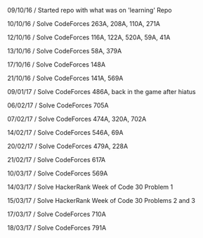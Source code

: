 09/10/16 / Started repo with what was on 'learning' Repo 

10/10/16 / Solve CodeForces 263A, 208A, 110A, 271A

12/10/16 / Solve CodeForces 116A, 122A, 520A, 59A, 41A

13/10/16 / Solve CodeForces 58A, 379A

17/10/16 / Solve CodeForces 148A

21/10/16 / Solve CodeForces 141A, 569A

09/01/17 / Solve CodeForces 486A, back in the game after hiatus

06/02/17 / Solve CodeForces 705A

07/02/17 / Solve CodeForces 474A, 320A, 702A

14/02/17 / Solve CodeForces 546A, 69A

20/02/17 / Solve CodeForces 479A, 228A

21/02/17 / Solve CodeForces 617A

10/03/17 / Solve CodeForces 569A

14/03/17 / Solve HackerRank Week of Code 30 Problem 1

15/03/17 / Solve HackerRank Week of Code 30 Problems 2 and 3

17/03/17 / Solve CodeForces 710A

18/03/17 / Solve CodeForces 791A
